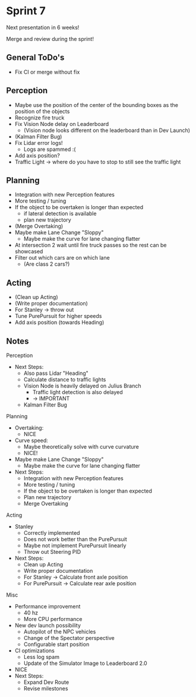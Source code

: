 # Sprint 7

Next presentation in 6 weeks!

Merge and review during the sprint!

## General ToDo's

- Fix CI or merge without fix

## Perception

- Maybe use the position of the center of the bounding boxes as the position of the objects
- Recognize fire truck
- Fix Vision Node delay on Leaderboard
  - (Vision node looks different on the leaderboard than in Dev Launch)
- (Kalman Filter Bug)
- Fix Lidar error logs!
  - Logs are spammed :(
- Add axis position?
- Traffic Light → where do you have to stop to still see the traffic light

## Planning

- Integration with new Perception features
- More testing / tuning
- If the object to be overtaken is longer than expected
  - if lateral detection is available
  - plan new trajectory
- (Merge Overtaking)
- Maybe make Lane Change "Sloppy"
  - Maybe make the curve for lane changing flatter
- At intersection 2 wait until fire truck passes so the rest can be showcased
- Filter out which cars are on which lane
  - (Are class 2 cars?)

## Acting

- (Clean up Acting)
- (Write proper documentation)
- For Stanley → throw out
- Tune PurePursuit for higher speeds
- Add axis position (towards Heading)

## Notes

Perception

- Next Steps:
  - Also pass Lidar "Heading"
  - Calculate distance to traffic lights
  - Vision Node is heavily delayed on Julius Branch
    - Traffic light detection is also delayed
    - → IMPORTANT
  - Kalman Filter Bug

Planning

- Overtaking:
  - NICE
- Curve speed:
  - Maybe theoretically solve with curve curvature
  - NICE!
- Maybe make Lane Change "Sloppy"
  - Maybe make the curve for lane changing flatter
- Next Steps:
  - Integration with new Perception features
  - More testing / tuning
  - If the object to be overtaken is longer than expected
  - Plan new trajectory
  - Merge Overtaking

Acting

- Stanley
  - Correctly implemented
  - Does not work better than the PurePursuit
  - Maybe not implement PurePursuit linearly
  - Throw out Steering PID
- Next Steps:
  - Clean up Acting
  - Write proper documentation
  - For Stanley → Calculate front axle position
  - For PurePursuit → Calculate rear axle position

Misc

- Performance improvement
  - 40 hz
  - More CPU performance
- New dev launch possibility
  - Autopilot of the NPC vehicles
  - Change of the Spectator perspective
  - Configurable start position
- CI optimizations
  - Less log spam
  - Update of the Simulator Image to Leaderboard 2.0
- NICE
- Next Steps:
  - Expand Dev Route
  - Revise milestones
